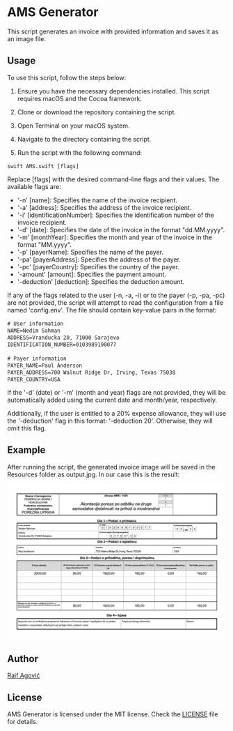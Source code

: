 
# AMS Generator

This script generates an invoice with provided information and saves it as an image file.

## Usage

To use this script, follow the steps below:

1. Ensure you have the necessary dependencies installed. This script requires macOS and the Cocoa framework.

2. Clone or download the repository containing the script.

3. Open Terminal on your macOS system.

4. Navigate to the directory containing the script.

5. Run the script with the following command:

```
swift AMS.swift [flags]
```

Replace [flags] with the desired command-line flags and their values. The available flags are:

* '-n' [name]: Specifies the name of the invoice recipient.
* '-a' [address]: Specifies the address of the invoice recipient.
* '-i' [identificationNumber]: Specifies the identification number of the invoice recipient.
* '-d' [date]: Specifies the date of the invoice in the format "dd.MM.yyyy".
* '-m' [monthYear]: Specifies the month and year of the invoice in the format "MM.yyyy".
* '-p' [payerName]: Specifies the name of the payer.
* '-pa' [payerAddress]: Specifies the address of the payer.
* '-pc' [payerCountry]: Specifies the country of the payer.
* '-amount' [amount]: Specifies the payment amount.
* '-deduction' [deduction]: Specifies the deduction amount.

If any of the flags related to the user (-n, -a, -i) or to the payer (-p, -pa, -pc) are not provided, the script will attempt to read the configuration from a file named 'config.env'. The file should contain key-value pairs in the format:

```
# User information
NAME=Nedim Sahman
ADDRESS=Vranducka 20, 71000 Sarajevo
IDENTIFICATION_NUMBER=0103989190077

# Payer information
PAYER_NAME=Paul Anderson
PAYER_ADDRESS=700 Walnut Ridge Dr, Irving, Texas 75038
PAYER_COUNTRY=USA
```

If the '-d' (date) or '-m' (month and year) flags are not provided, they will be automatically added using the current date and month/year, respectively.

Additionally, if the user is entitled to a 20% expense allowance, they will use the '-deduction' flag in this format: '-deduction 20'. Otherwise, they will omit this flag.

## Example

After running the script, the generated invoice image will be saved in the Resources folder as output.jpg. In our case this is the result:

<p align="center">
  <img src="ams_form_example.jpg"/>
</p>

## Author
[Raif Agović](https://twitter.com/raifagovic)

## License
AMS Generator is licensed under the MIT license. Check the [LICENSE](https://github.com/raifagovic/ams-generator/blob/main/LICENSE) file for details.
